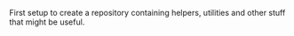 First setup to create a repository containing helpers, utilities and other stuff that might be useful.